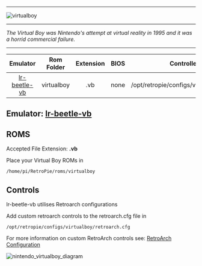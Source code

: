 ***
![virtualboy](https://cloud.githubusercontent.com/assets/10035308/12214017/8fcf5e08-b642-11e5-8ee6-7ee08f23c5c1.png)
***
_The Virtual Boy was Nintendo's attempt at virtual reality in 1995 and it was a horrid commercial failure._

***

| Emulator | Rom Folder | Extension | BIOS |  Controller Config |
| :---: | :---: | :---: | :---: | :---: |
| [lr-beetle-vb](https://github.com/libretro/beetle-vb-libretro) | virtualboy  | .vb | none | /opt/retropie/configs/virtualboy/retroarch.cfg |

## Emulator: [lr-beetle-vb](https://github.com/libretro/beetle-vb-libretro) 

## ROMS
Accepted File Extension: **.vb**

Place your Virtual Boy ROMs in 
```
/home/pi/RetroPie/roms/virtualboy
```

## Controls

lr-beetle-vb utilises Retroarch configurations

Add custom retroarch controls to the retroarch.cfg file in
```shell
/opt/retropie/configs/virtualboy/retroarch.cfg
```
For more information on custom RetroArch controls see: [RetroArch Configuration](https://github.com/petrockblog/RetroPie-Setup/wiki/RetroArch-Configuration)

![nintendo_virtualboy_diagram](https://cloud.githubusercontent.com/assets/10035308/16599637/7f382d3a-42c0-11e6-8e7d-bdbacf7afd82.png)